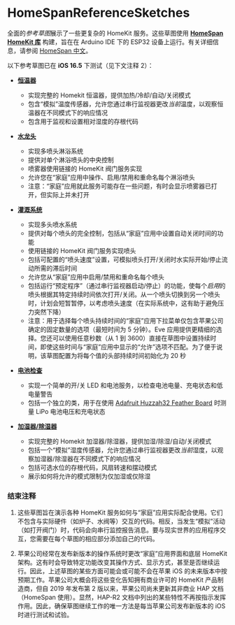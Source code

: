 # HomeSpanReferenceSketches

全面的*参考草图*展示了一些更复杂的 HomeKit 服务。这些草图使用 **[HomeSpan HomeKit 库](https://github.com/HomeSpan/HomeSpan)** 构建，旨在在 Arduino IDE 下的 ESP32 设备上运行。有关详细信息，请参阅 [HomeSpan 中文]([https://github.com/HomeSpan/HomeSpan](https://github.com/abackup/HomeSpan-Chinese/tree/master))。

以下参考草图已在 **iOS 16.5** 下测试（见下文注释 2）：

* **[恒温器](Thermostat/Thermostat.ino)**
  * 实现完整的 Homekit 恒温器，提供加热/冷却/自动/关闭模式
  * 包含“模拟”温度传感器，允许您通过串行监视器更改*当前*温度，以观察恒温器在不同模式下的响应情况
  * 包含用于监视和设置相对湿度的存根代码

* **[水龙头](Faucet/Faucet.ino)**
  * 实现多喷头淋浴系统
  * 提供对单个淋浴喷头的中央控制
  * 喷雾器使用链接的 HomeKit 阀门服务实现
  * 允许您在“家庭”应用中操作、启用/禁用和重命名每个淋浴喷头
  * 注意：“家庭”应用就此服务可能存在一些问题，有时会显示喷雾器已打开，但实际上并未打开

* **[灌溉系统](Irrigation/Irrigation.ino)**
  * 实现多头喷水系统
  * 提供对每个喷头的完全控制，包括从“家庭”应用中设置自动关闭时间的功能
  * 使用链接的 HomeKit 阀门服务实现喷头
  * 包括可配置的“喷头速度”设置，可模拟喷头打开/关闭时水实际开始/停止流动所需的滞后时间
  * 允许您从“家庭”应用中启用/禁用和重命名每个喷头
  * 包括运行“预定程序”（通过串行监视器启动/停止）的功能，使每个*启用*的喷头根据其特定持续时间依次打开/关闭。从一个喷头切换到另一个喷头时，计划会短暂暂停，以考虑喷头速度（在实际系统中，这有助于避免压力突然下降）
  * 注意：用于选择每个喷头持续时间的“家庭”应用下拉菜单仅包含苹果公司确定的固定数量的选项（最短时间为 5 分钟）。Eve 应用提供更精细的选择。您还可以使用任意秒数（从 1 到 3600）直接在草图中设置持续时间，即使这些时间与“家庭”应用中显示的“允许”选项不匹配。为了便于说明，该草图配置为将每个值的头部持续时间初始化为 20 秒

* **[电池检查](BatteryCheck/BatteryCheck.ino)**
  * 实现一个简单的开/关 LED 和电池服务，以检查电池电量、充电状态和低电量警告
  * 包括一个独立的类，用于在使用 [Adafruit Huzzah32 Feather Board](https://www.adafruit.com/product/3405) 时测量 LiPo 电池电压和充电状态

* **[加湿器/除湿器](Humidifier-Dehydrated/Humidifier-Dehydrated.ino)**
  * 实现完整的 Homekit 加湿器/除湿器，提供加湿/除湿/自动/关闭模式
  * 包括一个“模拟”湿度传感器，允许您通过串行监视器更改*当前*湿度，以观察加湿器/除湿器在不同模式下的响应情况
  * 包括可选水位的存根代码，风扇转速和摆动模式
  * 展示如何将允许的模式限制为仅加湿或仅除湿

### 结束注释

1. 这些草图旨在演示各种 HomeKit 服务如何与“家庭”应用实际配合使用。它们不包含与实际硬件（如炉子、水阀等）交互的代码。相反，当发生“模拟”活动（如打开阀门）时，代码会向串行监控报告消息。要与现实世界的应用程序交互，您需要在每个草图的相应部分添加自己的代码。

1. 苹果公司经常在发布新版本的操作系统时更改“家庭”应用界面和底层 HomeKit 架构。这有时会导致特定功能改变其操作方式、显示方式，甚至是否继续运行。因此，上述草图的某些方面可能会或可能不会在苹果 iOS 的未来版本中按预期工作。苹果公司大概会将这些变化告知拥有商业许可的 HomeKit 产品制造商，但自 2019 年发布第 2 版以来，苹果公司尚未更新其非商业 HAP 文档（HomeSpan 使用）。显然，HAP-R2 文档中列出的某些特性不再按指示发挥作用。因此，确保草图继续工作的唯一方法是每当苹果公司发布新版本的 iOS 时进行测试和试验。
